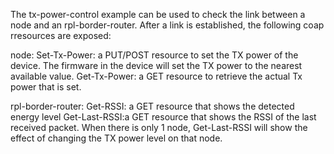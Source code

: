 The tx-power-control example can be used to check the link between a node and an rpl-border-router.
After a link is established, the following coap rresources are exposed:

node:
Set-Tx-Power: a PUT/POST resource to set the TX power of the device. The firmware in the device will set the
              TX power to the nearest available value.
Get-Tx-Power: a GET resource to retrieve the actual Tx power that is set. 


rpl-border-router:
Get-RSSI:     a GET resource that shows the detected energy level
Get-Last-RSSI:a GET resource that shows the RSSI of the last received packet. When there is only 1 node, Get-Last-RSSI will
              show the effect of changing the TX power level on that node.
